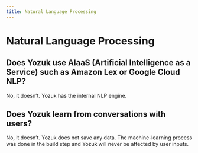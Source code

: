 ```yaml
---
title: Natural Language Processing
---
```


# Natural Language Processing

## Does Yozuk use AIaaS (Artificial Intelligence as a Service) such as Amazon Lex or Google Cloud NLP?

No, it doesn’t. Yozuk has the internal NLP engine.

## Does Yozuk learn from conversations with users?

No, it doesn’t. Yozuk does not save any data. The machine-learning process was done in the build step and Yozuk will never be affected by user inputs.
